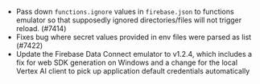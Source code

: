 - Pass down `functions.ignore` values in `firebase.json` to functions emulator so that supposedly ignored directories/files will not trigger reload. (#7414)
- Fixes bug where secret values provided in env files were parsed as list (#7422)
- Update the Firebase Data Connect emulator to v1.2.4, which includes a fix for web SDK generation on Windows and a change for the local Vertex AI client to pick up application default credentials automatically
